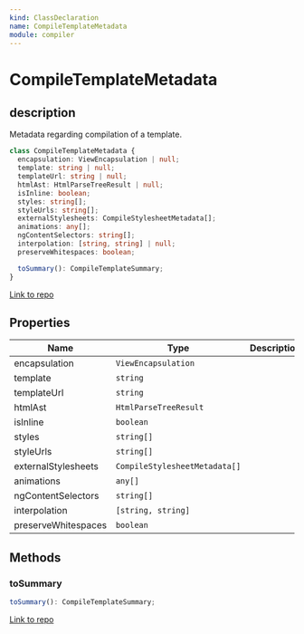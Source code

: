 ```yaml
---
kind: ClassDeclaration
name: CompileTemplateMetadata
module: compiler
---
```


# CompileTemplateMetadata

## description

Metadata regarding compilation of a template.

```ts
class CompileTemplateMetadata {
  encapsulation: ViewEncapsulation | null;
  template: string | null;
  templateUrl: string | null;
  htmlAst: HtmlParseTreeResult | null;
  isInline: boolean;
  styles: string[];
  styleUrls: string[];
  externalStylesheets: CompileStylesheetMetadata[];
  animations: any[];
  ngContentSelectors: string[];
  interpolation: [string, string] | null;
  preserveWhitespaces: boolean;

  toSummary(): CompileTemplateSummary;
}
```

[Link to repo](https://github.com/timdeschryver/angular/blob/master/packages/compiler/src/compile_metadata.ts#L203-L268)

## Properties

| Name                | Type                          | Description |
| ------------------- | ----------------------------- | ----------- |
| encapsulation       | `ViewEncapsulation`           |             |
| template            | `string`                      |             |
| templateUrl         | `string`                      |             |
| htmlAst             | `HtmlParseTreeResult`         |             |
| isInline            | `boolean`                     |             |
| styles              | `string[]`                    |             |
| styleUrls           | `string[]`                    |             |
| externalStylesheets | `CompileStylesheetMetadata[]` |             |
| animations          | `any[]`                       |             |
| ngContentSelectors  | `string[]`                    |             |
| interpolation       | `[string, string]`            |             |
| preserveWhitespaces | `boolean`                     |             |

## Methods

### toSummary

```ts
toSummary(): CompileTemplateSummary;
```

[Link to repo](https://github.com/timdeschryver/angular/blob/master/packages/compiler/src/compile_metadata.ts#L260-L267)
